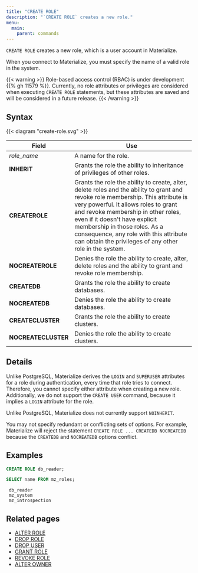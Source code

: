 ```yaml
---
title: "CREATE ROLE"
description: "`CREATE ROLE` creates a new role."
menu:
  main:
    parent: commands
---
```


`CREATE ROLE` creates a new role, which is a user account in Materialize.

When you connect to Materialize, you must specify the name of a valid role in
the system.

{{< warning >}}
Role-based access control (RBAC) is under development {{% gh 11579 %}}.
Currently, no role attributes or privileges are considered when executing
`CREATE ROLE` statements, but these attributes are saved and will be considered
in a future release.
{{< /warning >}}

## Syntax

{{< diagram "create-role.svg" >}}

Field               | Use
--------------------|-------------------------------------------------------------------------
_role_name_         | A name for the role.
**INHERIT**         | Grants the role the ability to inheritance of privileges of other roles.
**CREATEROLE**      | Grants the role the ability to create, alter, delete roles and the ability to grant and revoke role membership. This attribute is very powerful. It allows roles to grant and revoke membership in other roles, even if it doesn't have explicit membership in those roles. As a consequence, any role with this attribute can obtain the privileges of any other role in the system.
**NOCREATEROLE**    | Denies the role the ability to create, alter, delete roles and the ability to grant and revoke role membership.
**CREATEDB**        | Grants the role the ability to create databases.
**NOCREATEDB**      | Denies the role the ability to create databases.
**CREATECLUSTER**   | Grants the role the ability to create clusters.
**NOCREATECLUSTER** | Denies the role the ability to create clusters.

## Details

Unlike PostgreSQL, Materialize derives the `LOGIN` and `SUPERUSER`
attributes for a role during authentication, every time that role tries
to connect. Therefore, you cannot specify either
attribute when creating a new role. Additionally, we do not support the
`CREATE USER` command, because it implies a `LOGIN` attribute for the role.

Unlike PostgreSQL, Materialize does not currently support `NOINHERIT`.

You may not specify redundant or conflicting sets of options. For example,
Materialize will reject the statement `CREATE ROLE ... CREATEDB NOCREATEDB` because
the `CREATEDB` and `NOCREATEDB` options conflict.

## Examples

```sql
CREATE ROLE db_reader;
```
```sql
SELECT name FROM mz_roles;
```
```nofmt
 db_reader
 mz_system
 mz_introspection
```

## Related pages

- [ALTER ROLE](../alter-role)
- [DROP ROLE](../drop-role)
- [DROP USER](../drop-user)
- [GRANT ROLE](../grant-role)
- [REVOKE ROLE](../revoke-role)
- [ALTER OWNER](../alter-owner)

